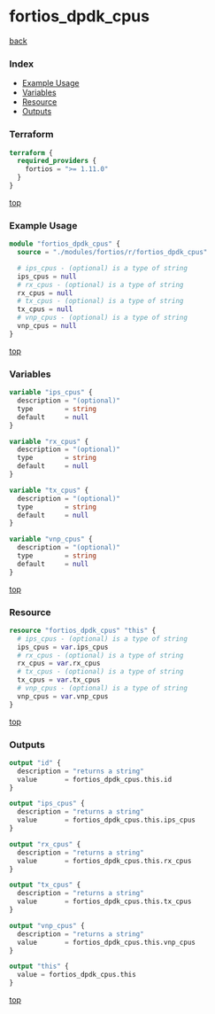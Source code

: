 # fortios_dpdk_cpus

[back](../fortios.md)

### Index

- [Example Usage](#example-usage)
- [Variables](#variables)
- [Resource](#resource)
- [Outputs](#outputs)

### Terraform

```terraform
terraform {
  required_providers {
    fortios = ">= 1.11.0"
  }
}
```

[top](#index)

### Example Usage

```terraform
module "fortios_dpdk_cpus" {
  source = "./modules/fortios/r/fortios_dpdk_cpus"

  # ips_cpus - (optional) is a type of string
  ips_cpus = null
  # rx_cpus - (optional) is a type of string
  rx_cpus = null
  # tx_cpus - (optional) is a type of string
  tx_cpus = null
  # vnp_cpus - (optional) is a type of string
  vnp_cpus = null
}
```

[top](#index)

### Variables

```terraform
variable "ips_cpus" {
  description = "(optional)"
  type        = string
  default     = null
}

variable "rx_cpus" {
  description = "(optional)"
  type        = string
  default     = null
}

variable "tx_cpus" {
  description = "(optional)"
  type        = string
  default     = null
}

variable "vnp_cpus" {
  description = "(optional)"
  type        = string
  default     = null
}
```

[top](#index)

### Resource

```terraform
resource "fortios_dpdk_cpus" "this" {
  # ips_cpus - (optional) is a type of string
  ips_cpus = var.ips_cpus
  # rx_cpus - (optional) is a type of string
  rx_cpus = var.rx_cpus
  # tx_cpus - (optional) is a type of string
  tx_cpus = var.tx_cpus
  # vnp_cpus - (optional) is a type of string
  vnp_cpus = var.vnp_cpus
}
```

[top](#index)

### Outputs

```terraform
output "id" {
  description = "returns a string"
  value       = fortios_dpdk_cpus.this.id
}

output "ips_cpus" {
  description = "returns a string"
  value       = fortios_dpdk_cpus.this.ips_cpus
}

output "rx_cpus" {
  description = "returns a string"
  value       = fortios_dpdk_cpus.this.rx_cpus
}

output "tx_cpus" {
  description = "returns a string"
  value       = fortios_dpdk_cpus.this.tx_cpus
}

output "vnp_cpus" {
  description = "returns a string"
  value       = fortios_dpdk_cpus.this.vnp_cpus
}

output "this" {
  value = fortios_dpdk_cpus.this
}
```

[top](#index)